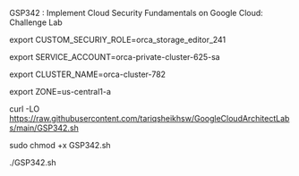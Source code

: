 GSP342 :  Implement Cloud Security Fundamentals on Google Cloud: Challenge Lab 

export CUSTOM_SECURIY_ROLE=orca_storage_editor_241

export SERVICE_ACCOUNT=orca-private-cluster-625-sa

export CLUSTER_NAME=orca-cluster-782

export ZONE=us-central1-a

curl -LO https://raw.githubusercontent.com/tariqsheikhsw/GoogleCloudArchitectLabs/main/GSP342.sh

sudo chmod +x GSP342.sh

./GSP342.sh
